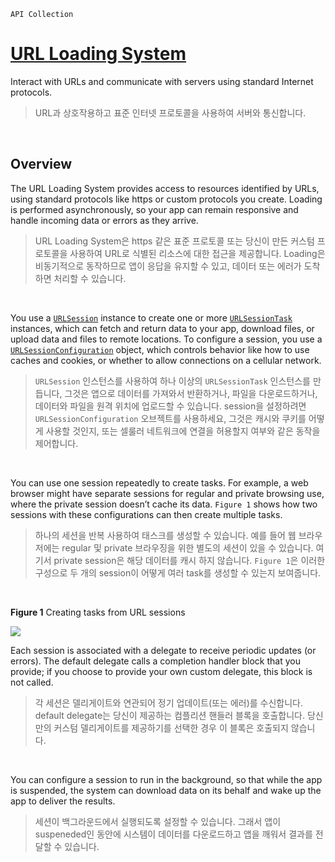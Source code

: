 `API Collection`

# [URL Loading System](https://developer.apple.com/documentation/foundation/url_loading_system)

Interact with URLs and communicate with servers using standard Internet protocols.

> URL과 상호작용하고 표준 인터넷 프로토콜을 사용하여 서버와 통신합니다.

<br>

## Overview

The URL Loading System provides access to resources identified by URLs, using standard protocols like https or custom protocols you create. Loading is performed asynchronously, so your app can remain responsive and handle incoming data or errors as they arrive.

> URL Loading System은 https 같은 표준 프로토콜 또는 당신이 만든 커스텀 프로토콜을 사용하여 URL로 식별된 리소스에 대한 접근을 제공합니다. Loading은 비동기적으로 동작하므로 앱이 응답을 유지할 수 있고, 데이터 또는 에러가 도착하면 처리할 수 있습니다.  
  
<br>
  
You use a [`URLSession`](https://developer.apple.com/documentation/foundation/urlsession) instance to create one or more [`URLSessionTask`](https://developer.apple.com/documentation/foundation/urlsessiontask) instances, which can fetch and return data to your app, download files, or upload data and files to remote locations. To configure a session, you use a [`URLSessionConfiguration`](https://developer.apple.com/documentation/foundation/urlsessionconfiguration) object, which controls behavior like how to use caches and cookies, or whether to allow connections on a cellular network.

> `URLSession` 인스턴스를 사용하여 하나 이상의 `URLSessionTask` 인스턴스를 만듭니다, 그것은 앱으로 데이터를 가져와서 반환하거나, 파일을 다운로드하거나, 데이터와 파일을 원격 위치에 업로드할 수 있습니다. session을 설정하려면 `URLSessionConfiguration` 오브젝트를 사용하세요, 그것은 캐시와 쿠키를 어떻게 사용할 것인지, 또는 셀룰러 네트워크에 연결을 허용할지 여부와 같은 동작을 제어합니다.  

<br>

You can use one session repeatedly to create tasks. For example, a web browser might have separate sessions for regular and private browsing use, where the private session doesn’t cache its data. `Figure 1` shows how two sessions with these configurations can then create multiple tasks.
  
> 하나의 세션을 반복 사용하여 태스크를 생성할 수 있습니다. 예를 들어 웹 브라우저에는 regular 및 private 브라우징을 위한 별도의 세션이 있을 수 있습니다. 여기서 private session은 해당 데이터를 캐시 하지 않습니다. `Figure 1`은 이러한 구성으로 두 개의 session이 어떻게 여러 task를 생성할 수 있는지 보여줍니다.  

<br>
  
**Figure 1** Creating tasks from URL sessions

![](https://docs-assets.developer.apple.com/published/4bf9c6d271/6789dd96-afdc-4c18-b8eb-01f9012dc04d.png)

Each session is associated with a delegate to receive periodic updates (or errors). The default delegate calls a completion handler block that you provide; if you choose to provide your own custom delegate, this block is not called.

> 각 세션은 델리게이트와 연관되어 정기 업데이트(또는 에러)를 수신합니다. default delegate는 당신이 제공하는 컴플리션 핸들러 블록을 호출합니다. 당신만의 커스텀 델리게이트를 제공하기를 선택한 경우 이 블록은 호출되지 않습니다.  

<br>

You can configure a session to run in the background, so that while the app is suspended, the system can download data on its behalf and wake up the app to deliver the results.
  
> 세션이 백그라운드에서 실행되도록 설정할 수 있습니다. 그래서 앱이 suspeneded인 동안에 시스템이 데이터를 다운로드하고 앱을 깨워서 결과를 전달할 수 있습니다.
